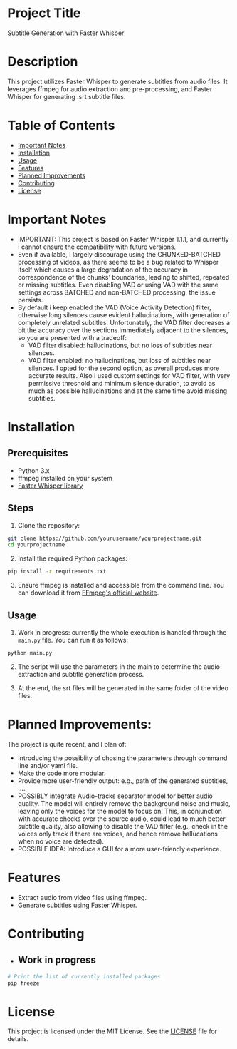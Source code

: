 # Project Title
Subtitle Generation with Faster Whisper

# Description
This project utilizes Faster Whisper to generate subtitles from audio files. It leverages ffmpeg for audio extraction and pre-processing, and Faster Whisper for generating .srt subtitle files.


# Table of Contents
* [Important Notes](#important-notes)
* [Installation](#installation)
* [Usage](#usage)
* [Features](#features)
* [Planned Improvements](#planned-improvements)
* [Contributing](#contributing)
* [License](#license)

# Important Notes
- IMPORTANT: This project is based on Faster Whisper 1.1.1, and currently i cannot ensure the compatibility with future versions.
- Even if available, I largely discourage using the CHUNKED-BATCHED processing of videos, as there seems to be a bug related to Whisper itself which causes a large degradation of the accuracy in correspondence of the chunks' boundaries, leading to shifted, repeated or missing subtitles. Even disabling VAD or using VAD with the same settings across BATCHED and non-BATCHED processing, the issue persists.
- By default i keep enabled the VAD (Voice Activity Detection) filter, otherwise long silences cause evident hallucinations, with generation of completely unrelated subtitles. Unfortunately, the VAD filter decreases a bit the accuracy over the sections immediately adjacent to the silences, so you are presented with a tradeoff:
    - VAD filter disabled: hallucinations, but no loss of subtitles near silences.
    - VAD filter enabled: no hallucinations, but loss of subtitles near silences.
 I opted for the second option, as overall produces more accurate results. Also I used custom settings for VAD filter, with very permissive threshold and minimum silence duration, to avoid as much as possible hallucinations and at the same time avoid missing subtitles.

# Installation

## Prerequisites
- Python 3.x
- ffmpeg installed on your system
- [Faster Whisper library](https://github.com/SYSTRAN/faster-whisper)

## Steps
1. Clone the repository:

```bash
git clone https://github.com/yourusername/yourprojectname.git
cd yourprojectname
```

2. Install the required Python packages:
```bash
pip install -r requirements.txt
```

3. Ensure ffmpeg is installed and accessible from the command line. You can download it from [FFmpeg's official website](https://www.ffmpeg.org/download.html).

## Usage

1. Work in progress: currently the whole execution is handled through the `main.py` file. You can run it as follows:

```bash
python main.py
```

2. The script will use the parameters in the main to determine the audio extraction and subtitle generation process.

3. At the end, the srt files will be generated in the same folder of the video files.

# Planned Improvements:

The project is quite recent, and I plan of:
- Introducing the possiblity of chosing the parameters through command line and/or yaml file.
- Make the code more modular.
- Provide more user-friendly output: e.g., path of the generated subtitles, ....
- POSSIBLY integrate Audio-tracks separator model for better audio quality. The model will entirely remove the background noise and music, leaving only the voices for the model to focus on. This, in conjunction with accurate checks over the source audio, could lead to much better subtitle quality, also allowing to disable the VAD filter (e.g., check in the voices only track if there are voices, and hence remove hallucations when no voice are detected).
- POSSIBLE IDEA: Introduce a GUI for a more user-friendly experience.


# Features
- Extract audio from video files using ffmpeg.
- Generate subtitles using Faster Whisper.

# Contributing
- ## Work in progress

```bash	
# Print the list of currently installed packages
pip freeze
```

# License
This project is licensed under the MIT License. See the [LICENSE](./LICENSE) file for details.
